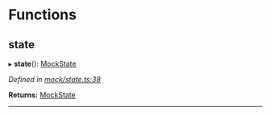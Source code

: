 

# Functions

<a id="state"></a>

##  state

▸ **state**(): [MockState](_mock_types_d_.md#mockstate)

*Defined in [mock/state.ts:38](https://github.com/polkadot-js/api/blob/1e9b69c/packages/rpc-provider/src/mock/state.ts#L38)*

**Returns:** [MockState](_mock_types_d_.md#mockstate)

___

